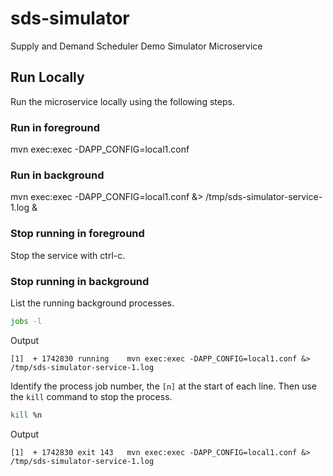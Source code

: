 # sds-simulator
Supply and Demand Scheduler Demo Simulator Microservice

## Run Locally

Run the microservice locally using the following steps.

### Run in foreground

mvn exec:exec -DAPP_CONFIG=local1.conf

### Run in background

mvn exec:exec -DAPP_CONFIG=local1.conf &> /tmp/sds-simulator-service-1.log &

### Stop running in foreground

Stop the service with ctrl-c.

### Stop running in background

List the running background processes.

~~~bash
jobs -l
~~~

Output

~~~text
[1]  + 1742830 running    mvn exec:exec -DAPP_CONFIG=local1.conf &> /tmp/sds-simulator-service-1.log
~~~

Identify the process job number, the `[n]` at the start of each line. Then use the `kill` command to stop the process.

~~~bash
kill %n
~~~

Output

~~~text
[1]  + 1742830 exit 143   mvn exec:exec -DAPP_CONFIG=local1.conf &> /tmp/sds-simulator-service-1.log
~~~
